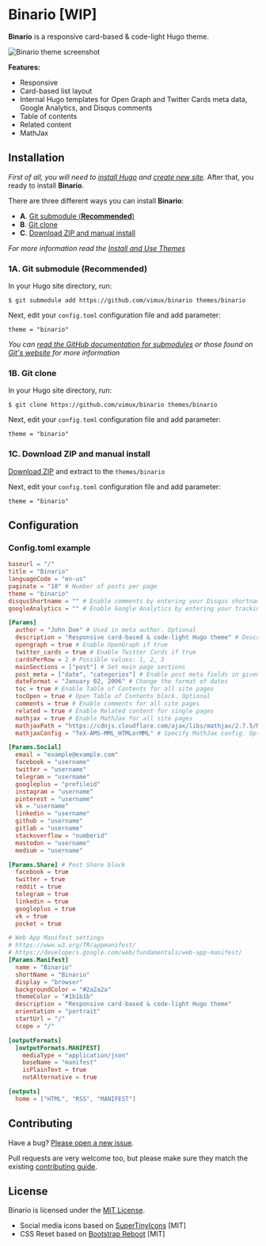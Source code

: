 # Binario [WIP]

**Binario** is a responsive card-based & code-light Hugo theme.

![Binario theme screenshot](https://github.com/vimux/binario/blob/master/images/tn.png)

**Features:**

* Responsive
* Card-based list layout
* Internal Hugo templates for Open Graph and Twitter Cards meta data, Google Analytics, and Disqus comments
* Table of contents
* Related content
* MathJax

## Installation

*First of all, you will need to [install Hugo](https://gohugo.io/getting-started/quick-start/#step-1-install-hugo) and [create new site](https://gohugo.io/getting-started/quick-start/#step-2-create-a-new-site).* After that, you ready to install **Binario**.

There are three different ways you can install **Binario**:

- **A**. [Git submodule (**Recommended**)](#step-1a-git-submodule-recommended)
- **B**. [Git clone](#step-1b-git-clone)
- **C**. [Download ZIP and manual install](#step-1c-download-zip-and-manual-install)

*For more information read the [Install and Use Themes](https://gohugo.io/themes/installing-and-using-themes/)*

### 1A. Git submodule (Recommended)

In your Hugo site directory, run:

```
$ git submodule add https://github.com/vimux/binario themes/binario
```

Next, edit your `config.toml` configuration file and add parameter:

```
theme = "binario"
```

*You can [read the GitHub documentation for submodules](https://github.com/blog/2104-working-with-submodules) or those found on [Git's website](https://git-scm.com/book/en/v2/Git-Tools-Submodules) for more information*

### 1B. Git clone

In your Hugo site directory, run:

```
$ git clone https://github.com/vimux/binario themes/binario
```

Next, edit your `config.toml` configuration file and add parameter:

```
theme = "binario"
```

### 1C. Download ZIP and manual install

[Download ZIP](https://github.com/vimux/binario/archive/master.zip) and extract to the `themes/binario`

Next, edit your `config.toml` configuration file and add parameter:

```
theme = "binario"
```

## Configuration

### Config.toml example

```toml
baseurl = "/"
title = "Binario"
languageCode = "en-us"
paginate = "10" # Number of posts per page
theme = "binario"
disqusShortname = "" # Enable comments by entering your Disqus shortname
googleAnalytics = "" # Enable Google Analytics by entering your tracking id

[Params]
  author = "John Doe" # Used in meta author. Optional
  description = "Responsive card-based & code-light Hugo theme" # Description of your site. Used in meta description
  opengraph = true # Enable OpenGraph if true
  twitter_cards = true # Enable Twitter Cards if true
  cardsPerRow = 2 # Possible values: 1, 2, 3
  mainSections = ["post"] # Set main page sections
  post_meta = ["date", "categories"] # Enable post meta fields in given order
  dateFormat = "January 02, 2006" # Change the format of dates
  toc = true # Enable Table of Contents for all site pages
  tocOpen = true # Open Table of Contents block. Optional
  comments = true # Enable comments for all site pages
  related = true # Enable Related content for single pages
  mathjax = true # Enable MathJax for all site pages
  mathjaxPath = "https://cdnjs.cloudflare.com/ajax/libs/mathjax/2.7.5/MathJax.js" # Specify MathJax path. Optional
  mathjaxConfig = "TeX-AMS-MML_HTMLorMML" # Specify MathJax config. Optional

[Params.Social]
  email = "example@example.com"
  facebook = "username"
  twitter = "username"
  telegram = "username"
  googleplus = "profileid"
  instagram = "username"
  pinterest = "username"
  vk = "username"
  linkedin = "username"
  github = "username"
  gitlab = "username"
  stackoverflow = "numberid"
  mastodon = "username"
  medium = "username"

[Params.Share] # Post Share block
  facebook = true
  twitter = true
  reddit = true
  telegram = true
  linkedin = true
  googleplus = true
  vk = true
  pocket = true

# Web App Manifest settings
# https://www.w3.org/TR/appmanifest/
# https://developers.google.com/web/fundamentals/web-app-manifest/
[Params.Manifest]
  name = "Binario"
  shortName = "Binario"
  display = "browser"
  backgroundColor = "#2a2a2a"
  themeColor = "#1b1b1b"
  description = "Responsive card-based & code-light Hugo theme"
  orientation = "portrait"
  startUrl = "/"
  scope = "/"

[outputFormats]
  [outputFormats.MANIFEST]
    mediaType = "application/json"
    baseName = "manifest"
    isPlainText = true
    notAlternative = true

[outputs]
  home = ["HTML", "RSS", "MANIFEST"]
```

## Contributing

Have a bug? [Please open a new issue](https://github.com/vimux/binario/issues/new).

Pull requests are very welcome too, but please make sure they match the existing [contributing guide](https://github.com/vimux/binario/wiki/contributing).

## License

Binario is licensed under the [MIT License](https://github.com/vimux/binario/blob/master/LICENSE).

* Social media icons based on [SuperTinyIcons](https://github.com/edent/SuperTinyIcons) [MIT]
* CSS Reset based on [Bootstrap Reboot](https://github.com/twbs/bootstrap/blob/v4-dev/dist/css/bootstrap-reboot.css) [MIT]
